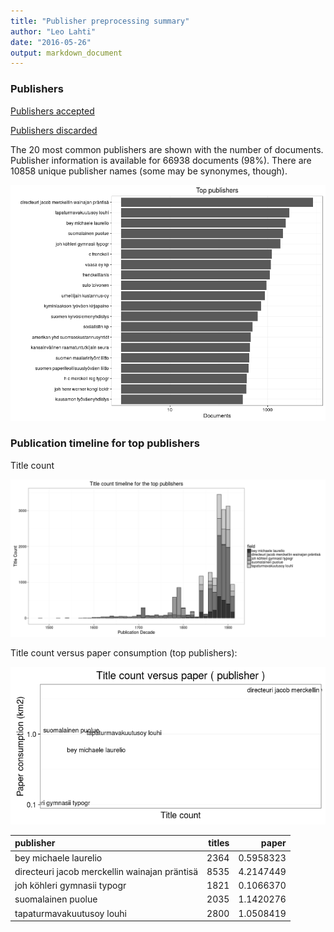 ```yaml
---
title: "Publisher preprocessing summary"
author: "Leo Lahti"
date: "2016-05-26"
output: markdown_document
---
```



### Publishers

[Publishers accepted](output.tables/publisher_accepted.csv)

[Publishers discarded](output.tables/publisher_discarded.csv)



The 20 most common publishers are shown with the number of documents. Publisher information is available for 66938 documents (98%). There are 10858 unique publisher names (some may be synonymes, though).


![plot of chunk summarypublisher2](figure/summarypublisher2-1.png)

### Publication timeline for top publishers

Title count

![plot of chunk summaryTop10pubtimeline](figure/summaryTop10pubtimeline-1.png)



Title count versus paper consumption (top publishers):

![plot of chunk publishertitlespapers](figure/publishertitlespapers-1.png)

|publisher                                     | titles|     paper|
|:---------------------------------------------|------:|---------:|
|bey michaele laurelio                         |   2364| 0.5958323|
|directeuri jacob merckellin wainajan präntisä |   8535| 4.2147449|
|joh köhleri gymnasii typogr                   |   1821| 0.1066370|
|suomalainen puolue                            |   2035| 1.1420276|
|tapaturmavakuutusoy louhi                     |   2800| 1.0508419|
